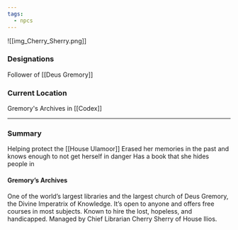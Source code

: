 ```yaml
---
tags:
  - npcs
---
```

![[img_Cherry_Sherry.png]]

### Designations
Follower of [[Deus Gremory]]

### Current Location
Gremory's Archives in [[Codex]]

___
### Summary
Helping protect the [[House Ulamoor]] 
Erased her memories in the past and knows enough to not get herself in danger
Has a book that she hides people in

#### Gremory’s Archives

One of the world’s largest libraries and the largest church of Deus Gremory, the Divine Imperatrix of Knowledge. It’s open to anyone and offers free courses in most subjects. Known to hire the lost, hopeless, and handicapped. Managed by Chief Librarian Cherry Sherry of House Ilios.